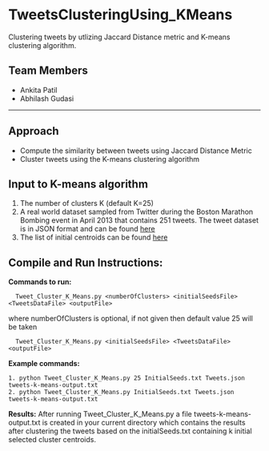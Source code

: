 # TweetsClusteringUsing_KMeans

Clustering tweets by utlizing Jaccard Distance metric and K-means clustering algorithm.

## Team Members

- Ankita Patil
- Abhilash Gudasi

<hr>

## Approach

- Compute the similarity between tweets using Jaccard Distance Metric
- Cluster tweets using the K-means clustering algorithm

## Input to K-means algorithm

1. The number of clusters K (default K=25)
2. A real world dataset sampled from Twitter during the Boston Marathon Bombing event in April 2013 that contains 251 tweets. The tweet dataset is in JSON format and can be found <a href="https://github.com/patilankita79/TweetsClusteringUsing_KMeans/blob/master/TweetClustering/Tweets.json">here</a>
3. The list of initial centroids can be found <a href="https://github.com/patilankita79/TweetsClusteringUsing_KMeans/blob/master/TweetClustering/InitialSeeds.txt">here</a>

## Compile and Run Instructions:

**Commands to run:**

```
  Tweet_Cluster_K_Means.py <numberOfClusters> <initialSeedsFile> <TweetsDataFile> <outputFile>
```
  where numberOfClusters is optional, if not given then default value 25 will be taken
  
```  
  Tweet_Cluster_K_Means.py <initialSeedsFile> <TweetsDataFile> <outputFile>
```

**Example commands:**

```
1. python Tweet_Cluster_K_Means.py 25 InitialSeeds.txt Tweets.json tweets-k-means-output.txt
2. python Tweet_Cluster_K_Means.py InitialSeeds.txt Tweets.json tweets-k-means-output.txt
```

**Results:**
After running Tweet_Cluster_K_Means.py a file  tweets-k-means-output.txt is created in your current directory which contains the results after clustering the tweets based on the initialSeeds.txt containing k initial selected cluster centroids. 
